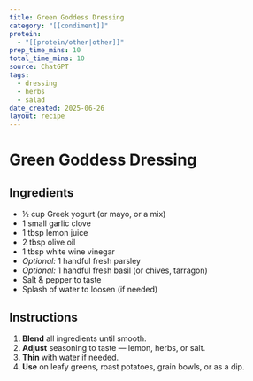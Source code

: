 ```yaml
---
title: Green Goddess Dressing
category: "[[condiment]]"
protein:
  - "[[protein/other|other]]"
prep_time_mins: 10
total_time_mins: 10
source: ChatGPT
tags:
  - dressing
  - herbs
  - salad
date_created: 2025-06-26
layout: recipe
---
```


# Green Goddess Dressing

## Ingredients

- ½ cup Greek yogurt (or mayo, or a mix)  
- 1 small garlic clove  
- 1 tbsp lemon juice  
- 2 tbsp olive oil  
- 1 tbsp white wine vinegar  
- _Optional:_ 1 handful fresh parsley  
- _Optional:_ 1 handful fresh basil (or chives, tarragon)  
- Salt & pepper to taste  
- Splash of water to loosen (if needed)

## Instructions

1. **Blend** all ingredients until smooth.  
2. **Adjust** seasoning to taste — lemon, herbs, or salt.  
3. **Thin** with water if needed.  
4. **Use** on leafy greens, roast potatoes, grain bowls, or as a dip.
